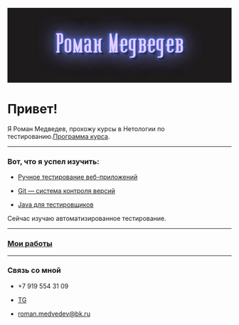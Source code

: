 ![Header](https://github.com/RomanKZN/RomanKZN/blob/main/assets/download%20(1).gif)

# Привет!
Я Роман Медведев, прохожу курсы в Нетологии по тестированию.[Программа курса](https://netology.ru/programs/qa-middle#/lessons).
***
### Вот, что я успел изучить:

* [Ручное тестирование веб-приложений](https://drive.google.com/file/d/15Qj44OAhy159PKRVAJeruJ-D6UKCT8AB/view?usp=sharing)

* [Git — система контроля версий](https://drive.google.com/file/d/1jzpeY6Eso97nsLaQpe47vY6zTy86QCSu/view?usp=sharing)

* [Java для тестировщиков](https://drive.google.com/file/d/1LKID9Twtxnux1OMbEQjHID1WDydsTxQj/view?usp=sharing)

Сейчас изучаю автоматизированное тестирование.

***
### [Мои работы](https://github.com/RomanKZN?tab=repositories)

***


### Связь со мной

* +7 919 554 31 09

* [TG](https://t.me/Roman_Med)

 * <a href="mailto:roman.medvedev@bk.ru">roman.medvedev@bk.ru</a>
